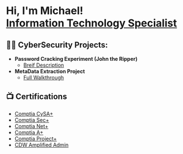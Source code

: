 <h1>Hi, I'm Michael! <br/><a href="https://www.linkedin.com/in/michael-engel-5849b0173//">Information Technology Specialist</a>

<h2>👨‍💻 CyberSecurity Projects:</h2>

- <b>Password Cracking Experiment (John the Ripper)</b>
  - [Breif Description](https://github.com/Mengel213/Password-Cracking-Project/blob/main/README.md)
- <b>MetaData Extraction Project </b>
  - [Full Walkthrough](https://github.com/Mengel213/Password-Cracking-Project/blob/main/README.md)

<h2>📺 Certifications</h2>

- [Comptia CySA+](https://www.credly.com/badges/a3c69edf-d641-4221-9187-b3159ecc2c1e)
- [Comptia Sec+](https://www.credly.com/badges/c1512848-b2a8-442e-b9e0-2bc214796986)
- [Comptia Net+](https://www.credly.com/badges/31348770-776f-4f0d-92df-d3d88bfe8318)
- [Comptia A+](https://www.credly.com/badges/fdb5f956-840b-44c4-86f5-ce5b2e79426c)
- [Comptia Project+](https://www.credly.com/badges/0223b95a-f7f1-4f7b-a4dc-c86209b010ff)
- [CDW Amplified Admin](https://www.credential.net/20b5f7f7-20bc-494f-b6cf-2b0e923c09b0#gs.1wsjpi)

<!--
**joshmadakor1/joshmadakor1** is a ✨ _special_ ✨ repository because its `README.md` (this file) appears on your GitHub profile.

Here are some ideas to get you started:

- 🔭 I’m currently working on ...
- 🌱 I’m currently learning ...
- 👯 I’m looking to collaborate on ...
- 🤔 I’m looking for help with ...
- 💬 Ask me about ...
- 📫 How to reach me: ...
- 😄 Pronouns: ...
- ⚡ Fun fact: ...
-->
